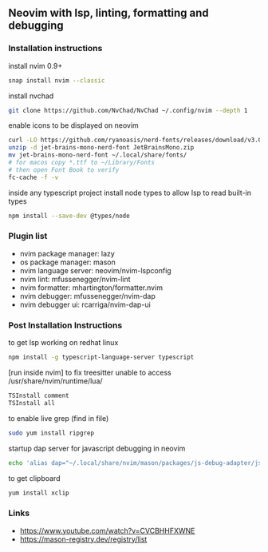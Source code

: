 ## Neovim with lsp, linting, formatting and debugging

### Installation instructions

install nvim 0.9+
```sh
snap install nvim --classic
```
install nvchad
```sh
git clone https://github.com/NvChad/NvChad ~/.config/nvim --depth 1
```
enable icons to be displayed on neovim
```sh
curl -LO https://github.com/ryanoasis/nerd-fonts/releases/download/v3.0.2/JetBrainsMono.zip
unzip -d jet-brains-mono-nerd-font JetBrainsMono.zip
mv jet-brains-mono-nerd-font ~/.local/share/fonts/
# for macos copy *.ttf to ~/Library/Fonts
# then open Font Book to verify
fc-cache -f -v
```
inside any typescript project install node types to allow lsp to read built-in types
```sh
npm install --save-dev @types/node
```

### Plugin list

* nvim package manager: lazy
* os package manager: mason
* nvim language server: neovim/nvim-lspconfig
* nvim lint: mfussenegger/nvim-lint
* nvim formatter: mhartington/formatter.nvim
* nvim debugger: mfussenegger/nvim-dap
* nvim debugger ui: rcarriga/nvim-dap-ui

### Post Installation Instructions

to get lsp working on redhat linux
```sh
npm install -g typescript-language-server typescript
```

[run inside nvim] to fix treesitter unable to access /usr/share/nvim/runtime/lua/
```sh
TSInstall comment
TSInstall all
```

to enable live grep (find in file)
```sh
sudo yum install ripgrep
```

startup dap server for javascript debugging in neovim
```sh
echo 'alias dap="~/.local/share/nvim/mason/packages/js-debug-adapter/js-debug-adapter 8123 127.0.0.1"' >> ~/.bashrc
```

to get clipboard
```sh
yum install xclip
```

### Links

* https://www.youtube.com/watch?v=CVCBHHFXWNE
* https://mason-registry.dev/registry/list
